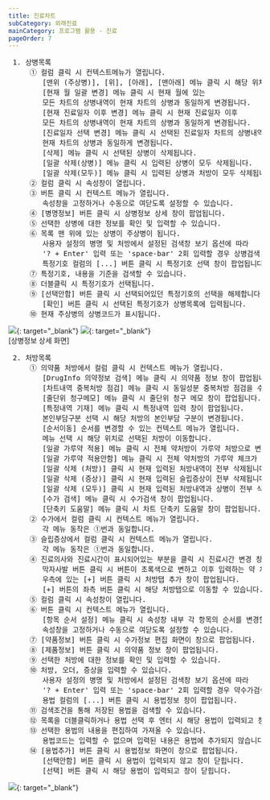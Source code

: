 ```yaml
---
title: 진료차트
subCategory: 외래진료
mainCategory: 프로그램 활용 - 진료
pageOrder: 7
---
```


<pre>
 <t2><bold>1. 상병목록</bold></t2>
     ① 컬럼 클릭 시 컨텍스트메뉴가 열립니다.
        [맨위 (주상병)], [위], [아래], [맨아래] 메뉴 클릭 시 해당 위치로 선택된 상병이 이동합니다.
        [현재 월 일괄 변경] 메뉴 클릭 시 현재 월에 있는 
        모든 차트의 상병내역이 현재 차트의 상병과 동일하게 변경됩니다.
        [현재 진료일자 이후 변경] 메뉴 클릭 시 현재 진료일자 이후 
        모든 차트의 상병내역이 현재 차트의 상병과 동일하게 변경됩니다.
        [진료일자 선택 변경] 메뉴 클릭 시 선택된 진료일자 차트의 상병내역이 
        현재 차트의 상병과 동일하게 변경됩니다.
        [삭제] 메뉴 클릭 시 선택된 상병이 삭제됩니다.
        [일괄 삭제(상병)] 메뉴 클릭 시 입력된 상병이 모두 삭제됩니다.
        [일괄 삭제(모두)] 메뉴 클릭 시 입력된 상병과 처방이 모두 삭제됩니다. 
     ② 컬럼 클릭 시 속성창이 열립니다.
     ③ 버튼 클릭 시 컨텍스트 메뉴가 열립니다.
        속성창을 고정하거나 수동으로 여닫도록 설정할 수 있습니다.
     ④ [병명정보] 버튼 클릭 시 상병정보 상세 창이 팝업됩니다. 
     ⑤ 선택한 상병에 대한 정보를 확인 및 입력할 수 있습니다.
     ⑥ 목록 맨 위에 있는 상병이 주상병이 됩니다.
        사용자 설정의 병명 및 처방에서 설정된 검색창 보기 옵션에 따라 
        '? + Enter' 입력 또는 'space-bar' 2회 입력할 경우 상병검색 창이 팝업됩니다.
        특정기호 컬럼의 [...] 버튼 클릭 시 특정기호 선택 창이 팝업됩니다.
     ⑦ 특정기호, 내용을 기준을 검색할 수 있습니다.
     ⑧ 더블클릭 시 특정기호가 선택됩니다.
     ⑨ [선택안함] 버튼 클릭 시 선택되어있던 특정기호의 선택을 해제합니다.
        [확인] 버튼 클릭 시 선택된 특정기호가 상병목록에 입력됩니다.
     ⑩ 현재 주상병의 상병코드가 표시됩니다.  
</pre>
[![](/images/{{page.url}}_1.png)](/images/{{page.url}}_1.png){: target="_blank"}
[![](/images/{{page.url}}_2.png)](/images/{{page.url}}_2.png){: target="_blank"}
<br/>
[상병정보 상세 화면]

<pre>
 <t2><bold>2. 처방목록</bold></t2>
     ① 의약품 처방에서 컬럼 클릭 시 컨텍스트 메뉴가 열립니다.
        [DrugInfo 의약정보 검색] 메뉴 클릭 시 의약품 정보 창이 팝업됩니다.
        [차트내역 중복처방 점검] 메뉴 클릭 시 동일성분 중복처방 점검을 수행합니다.
        [줄단위 청구메모] 메뉴 클릭 시 줄단위 청구 메모 창이 팝업됩니다.
        [특정내역 기재] 메뉴 클릭 시 특정내역 입력 창이 팝업됩니다.
        본인부담구분 선택 시 해당 처방의 본인부담 구분이 변경됩니다.
        [순서이동] 순서를 변경할 수 있는 컨텍스트 메뉴가 열립니다. 
        메뉴 선택 시 해당 위치로 선택된 처방이 이동합니다.
        [일괄 가루약 적용] 메뉴 클릭 시 전체 약처방이 가루약 처방으로 변경됩니다.
        [일괄 가루약 적용안함] 메뉴 클릭 시 전체 약처방의 가루약 체크가 해제됩니다.
        [일괄 삭제 (처방)] 클릭 시 현재 입력된 처방내역이 전부 삭제됩니다.
        [일괄 삭제 (증상)] 클릭 시 현재 입력된 슬립증상이 전부 삭제됩니다.
        [일괄 삭제 (모두)] 클릭 시 현재 입력된 처방내역과 상병이 전부 삭제됩니다.
        [수가 검색] 메뉴 클릭 시 수가검색 창이 팝업됩니다.
        [단축키 도움말] 메뉴 클릭 시 차트 단축키 도움말 창이 팝업됩니다. 
     ② 수가에서 컬럼 클릭 시 컨텍스트 메뉴가 열립니다. 
        각 메뉴 동작은 ①번과 동일합니다. 
     ③ 슬립증상에서 컬럼 클릭 시 컨텍스트 메뉴가 열립니다. 
        각 메뉴 동작은 ①번과 동일합니다. 
     ④ 진료의사와 진료시간이 표시되어있는 부분을 클릭 시 진료시간 변경 창이 팝업됩니다.
        막자사발 버튼 클릭 시 버튼이 초록색으로 변하고 이후 입력하는 약 처방이 가루약으로 체크됩니다.
        우측에 있는 [+] 버튼 클릭 시 처방탭 추가 창이 팝업됩니다.
        [+] 버튼의 좌측 버튼 클릭 시 해당 처방탭으로 이동할 수 있습니다. 
     ⑤ 컬럼 클릭 시 속성창이 열립니다.
     ⑥ 버튼 클릭 시 컨텍스트 메뉴가 열립니다.
        [항목 순서 설정] 메뉴 클릭 시 속성창 내부 각 항목의 순서를 변경할 수 있습니다.
        속성창을 고정하거나 수동으로 여닫도록 설정할 수 있습니다. 
     ⑦ [약품정보] 버튼 클릭 시 수가정보 편집 화면이 창으로 팝업됩니다.
     ⑧ [제품정보] 버튼 클릭 시 의약품 정보 창이 팝업됩니다.
     ⑨ 선택한 처방에 대한 정보를 확인 및 입력할 수 있습니다.
     ⑩ 처방, 오더, 증상을 입력할 수 있습니다.
        사용자 설정의 병명 및 처방에서 설정된 검색창 보기 옵션에 따라 
        '? + Enter' 입력 또는 'space-bar' 2회 입력할 경우 약수가검색 창이 팝업됩니다.
        용법 컬럼의 [...] 버튼 클릭 시 용법정보 창이 팝업됩니다.
     ⑪ 검색조건을 통해 저장된 용법을 검색할 수 있습니다.
     ⑫ 목록을 더블클릭하거나 용법 선택 후 엔터 시 해당 용법이 입력되고 창이 닫힙니다.
     ⑬ 선택한 용법의 내용을 편집하여 가져올 수 있습니다. 
        용법코드는 입력할 수 없으며 입력된 내용은 용법에 추가되지 않습니다. 
     ⑭ [용법추가] 버튼 클릭 시 용법정보 화면이 창으로 팝업됩니다.
        [선택안함] 버튼 클릭 시 용법이 입력되지 않고 창이 닫힙니다.
        [선택] 버튼 클릭 시 해당 용법이 입력되고 창이 닫힙니다.
</pre>
[![](/images/{{page.url}}_3.png)](/images/{{page.url}}_3.png){: target="_blank"}

